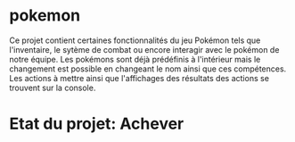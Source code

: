 # pokemon

Ce projet contient certaines fonctionnalités du jeu Pokémon tels que l'inventaire, le sytème de combat ou encore interagir avec le pokémon de notre équipe.
Les pokémons sont déjà prédéfinis à l'intérieur mais le changement est possible en changeant le nom ainsi que ces compétences.
Les actions à mettre ainsi que l'affichages des résultats des actions se trouvent sur la console.


# Etat du projet: Achever
